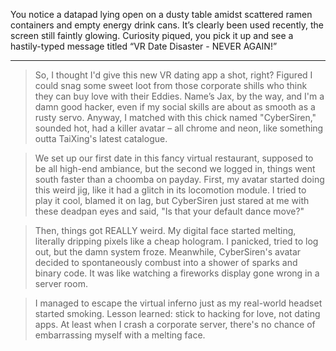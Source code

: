 You notice a datapad lying open on a dusty table amidst scattered ramen containers and empty energy drink cans. It’s clearly been used recently, the screen still faintly glowing. Curiosity piqued, you pick it up and see a hastily-typed message titled “VR Date Disaster - NEVER AGAIN!” 

---

> So, I thought I'd give this new VR dating app a shot, right? Figured I could snag some sweet loot from those corporate shills who think they can buy love with their Eddies.  Name’s Jax, by the way, and I'm a damn good hacker, even if my social skills are about as smooth as a rusty servo. Anyway, I matched with this chick named "CyberSiren," sounded hot, had a killer avatar – all chrome and neon, like something outta TaiXing's latest catalogue. 

> We set up our first date in this fancy virtual restaurant, supposed to be all high-end ambiance, but the second we logged in, things went south faster than a choomba on payday. First, my avatar started doing this weird jig, like it had a glitch in its locomotion module. I tried to play it cool, blamed it on lag, but CyberSiren just stared at me with these deadpan eyes and said, "Is that your default dance move?" 

> Then, things got REALLY weird. My digital face started melting, literally dripping pixels like a cheap hologram. I panicked, tried to log out, but the damn system froze. Meanwhile, CyberSiren's avatar decided to spontaneously combust into a shower of sparks and binary code. It was like watching a fireworks display gone wrong in a server room. 

> I managed to escape the virtual inferno just as my real-world headset started smoking. Lesson learned: stick to hacking for love, not dating apps.  At least when I crash a corporate server, there's no chance of embarrassing myself with a melting face.


